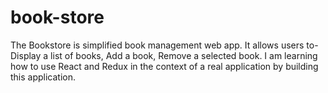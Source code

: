 # book-store
The Bookstore is simplified book management web app. It allows users to- Display a list of books, Add a book, Remove a selected book. I am learning how to use React and Redux in the context of a real application by building this application.
